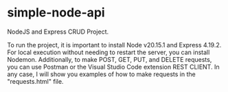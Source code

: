 # simple-node-api

NodeJS and Express CRUD Project.

To run the project, it is important to install Node v20.15.1 and Express 4.19.2. For local execution without needing to restart the server, you can install Nodemon. Additionally, to make POST, GET, PUT, and DELETE requests, you can use Postman or the Visual Studio Code extension REST CLIENT. In any case, I will show you examples of how to make requests in the "requests.html" file.
